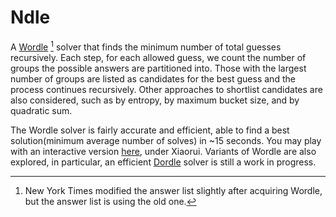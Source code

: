 # Ndle

A [Wordle](https://www.nytimes.com/games/wordle/index.html) [^1] solver that finds the minimum number of total guesses recursively. Each step, for each allowed guess, we count the number of groups the possible answers are partitioned into. Those with the largest number of groups are listed as candidates for the best guess and the process continues recursively. Other approaches to shortlist candidates are also considered, such as by entropy, by maximum bucket size, and by quadratic sum. 

The Wordle solver is fairly accurate and efficient, able to find a best solution(minimum average number of solves) in ~15 seconds. You may play with an interactive version [here](https://freshman.dev/wordle/leaderboard/qqljM5N/xiaorui), under Xiaorui. Variants of Wordle are also explored, in particular, an efficient [Dordle](https://dordlegame.io/) solver is still a work in progress. 

[^1]: New York Times modified the answer list slightly after acquiring Wordle, but the answer list is using the old one. 


